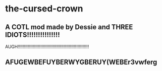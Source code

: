 # the-cursed-crown
A COTL mod made by Dessie and THREE IDIOTS!!!!!!!!!!!!!!!
---
AUGH!!!!!!!!!!!!!!!!!!!!!!!!!!!!!!!!!!!!!!!!!!!!!!!!!!!!!!!!!
## AFUGEWBEFUYBERWYGBERUY(WEBEr3vwferg
